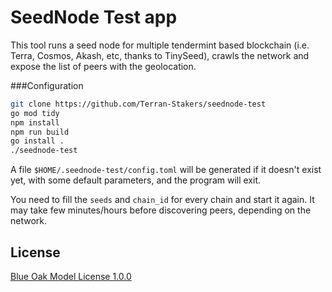 # SeedNode Test app

This tool runs a seed node for multiple tendermint based blockchain (i.e. Terra, Cosmos, Akash, etc, thanks to TinySeed), crawls the network and expose the list of peers with the geolocation.

###Configuration

```bash
git clone https://github.com/Terran-Stakers/seednode-test
go mod tidy
npm install
npm run build
go install .
./seednode-test
```

A file `$HOME/.seednode-test/config.toml` will be generated if it doesn't exist yet, with some default parameters, and the program will exit.

You need to fill the `seeds` and `chain_id` for every chain and start it again.
It may take few minutes/hours before discovering peers, depending on the network. 

## License

[Blue Oak Model License 1.0.0](https://blueoakcouncil.org/license/1.0.0)
